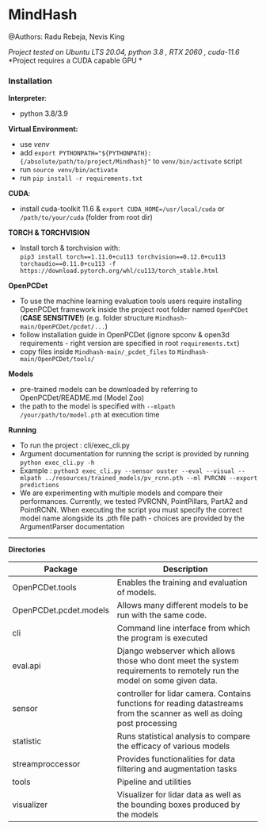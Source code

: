 # MindHash
@Authors: Radu Rebeja, Nevis King

*Project tested on Ubuntu LTS 20.04, python 3.8 , RTX 2060 , cuda-11.6*
*Project requires a CUDA capable GPU *
### Installation
**Interpreter**:  
- python 3.8/3.9

**Virtual Environment:**
- use *venv*
- add `export PYTHONPATH="${PYTHONPATH}:{/absolute/path/to/project/Mindhash}"` to `venv/bin/activate` script
- run `source venv/bin/activate`
- run `pip install -r requirements.txt`

**CUDA**:
- install cuda-toolkit 11.6 & `export CUDA_HOME=/usr/local/cuda` or `/path/to/your/cuda` (folder from root dir)

**TORCH & TORCHVISION**
- Install torch & torchvision with:\
`pip3 install torch==1.11.0+cu113 torchvision==0.12.0+cu113 torchaudio==0.11.0+cu113 -f https://download.pytorch.org/whl/cu113/torch_stable.html`

**OpenPCDet**
- To use the machine learning evaluation tools users require installing OpenPCDet framework inside the project root folder named
`OpenPCDet` (**CASE SENSITIVE!**) (e.g. folder structure  `Mindhash-main/OpenPCDet/pcdet/...`)
- follow installation guide in OpenPCDet (ignore spconv & open3d requirements - right version are specified in root `requirements.txt`) 
- copy files inside `Mindhash-main/_pcdet_files` to `Mindhash-main/OpenPCDet/tools/` 

**Models**
- pre-trained models can be downloaded by referring to OpenPCDet/README.md (Model Zoo)
- the path to the model is specified with `--mlpath /your/path/to/model.pth` at execution time 

**Running**
- To run the project : cli/exec_cli.py
- Argument documentation for running the script is provided by running `python exec_cli.py -h` 
- Example : `python3 exec_cli.py --sensor ouster --eval --visual --mlpath ../resources/trained_models/pv_rcnn.pth --ml PVRCNN --export predictions`
- We are experimenting with multiple models and compare their performances. Currently, we tested PVRCNN, PointPillars, PartA2 and PointRCNN.
When executing the script you must specify the correct model name alongside its .pth file path - choices are provided by
the ArgumentParser documentation

****
**Directories**

| **Package**            | **Description**                                                                                                           |
|------------------------|---------------------------------------------------------------------------------------------------------------------------|
| OpenPCDet.tools        | Enables the training and evaluation of models.                                                                            |
| OpenPCDet.pcdet.models | Allows many different models to be run with the same code.                                                                |
| cli                    | Command line interface from which the program is executed                                                                 |
| eval.api               | Django webserver which allows those who dont meet the system requirements to remotely run the model on some given data.   |
| sensor                 | controller for lidar camera. Contains functions for reading datastreams from the scanner as well as doing post processing |
| statistic              | Runs statistical analysis to compare the efficacy of various models                                                       |
| streamproccessor       | Provides functionalities for data filtering and augmentation tasks                                                        |
| tools                  | Pipeline and utilities                                                                                                    |
| visualizer             | Visualizer for lidar data as well as the bounding boxes produced by the models                                            |



